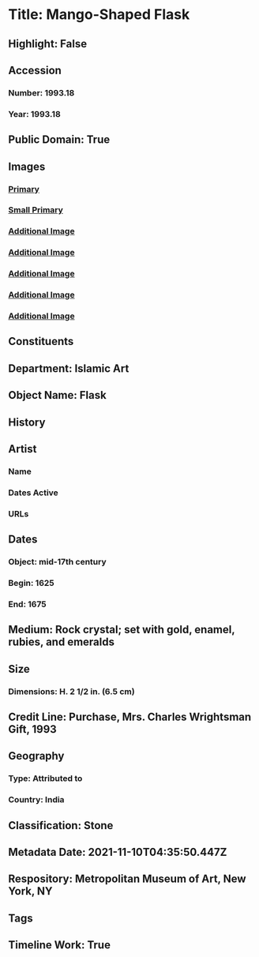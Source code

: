 # Title: Mango-Shaped Flask
## Highlight: False
## Accession
### Number: 1993.18
### Year: 1993.18
## Public Domain: True
## Images
### [Primary](https://images.metmuseum.org/CRDImages/is/original/DP240307.jpg)
### [Small Primary](https://images.metmuseum.org/CRDImages/is/web-large/DP240307.jpg)
### [Additional Image](https://images.metmuseum.org/CRDImages/is/original/is1993.18.R.jpg)
### [Additional Image](https://images.metmuseum.org/CRDImages/is/original/DT486.jpg)
### [Additional Image](https://images.metmuseum.org/CRDImages/is/original/1993.18.jpg)
### [Additional Image](https://images.metmuseum.org/CRDImages/is/original/sf1993-18a.jpg)
### [Additional Image](https://images.metmuseum.org/CRDImages/is/original/sf1993-18.jpg)
## Constituents
## Department: Islamic Art
## Object Name: Flask
## History
## Artist
### Name
### Dates Active
### URLs
## Dates
### Object: mid-17th century
### Begin: 1625
### End: 1675
## Medium: Rock crystal; set with gold, enamel, rubies, and emeralds
## Size
### Dimensions: H. 2 1/2 in. (6.5 cm)
## Credit Line: Purchase, Mrs. Charles Wrightsman Gift, 1993
## Geography
### Type: Attributed to
### Country: India
## Classification: Stone
## Metadata Date: 2021-11-10T04:35:50.447Z
## Respository: Metropolitan Museum of Art, New York, NY
## Tags
## Timeline Work: True